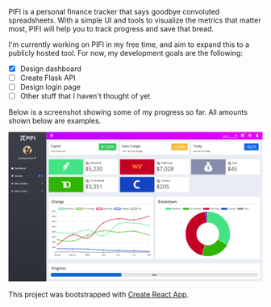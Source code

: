 PIFI is a personal finance tracker that says goodbye convoluted spreadsheets. With a simple UI and tools to visualize the metrics that matter most, PIFI will help you to track progress and save that bread.

I'm currently working on PIFI in my free time, and aim to expand this to a publicly hosted tool. For now, my development goals are the following:

- [x] Design dashboard
- [ ] Create Flask API
- [ ] Design login page
- [ ] Other stuff that I haven't thought of yet

Below is a screenshot showing some of my progress so far. All amounts shown below are examples.

![beta v 0.1](./public/assets/layout/images/pifi_render.png)

This project was bootstrapped with [Create React App](https://github.com/facebookincubator/create-react-app).
